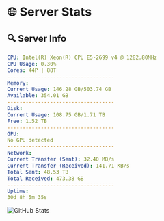 # 🌐 Server Stats
## 🔍 Server Info
```yaml
CPU: Intel(R) Xeon(R) CPU E5-2699 v4 @ 1282.80MHz
CPU Usage: 0.30%
Cores: 44P | 88T
-----------------------------------
Memory:
Current Usage: 146.28 GB/503.74 GB
Available: 354.01 GB
-----------------------------------
Disk:
Current Usage: 108.75 GB/1.71 TB
Free: 1.52 TB
-----------------------------------
GPU:
No GPU detected
-----------------------------------
Network:
Current Transfer (Sent): 32.40 MB/s
Current Transfer (Received): 141.71 KB/s
Total Sent: 48.53 TB
Total Received: 473.38 GB
-----------------------------------
Uptime:
30d 8h 5m 35s
```
![GitHub Stats](https://img.shields.io/badge/Updated-2025-04-07_05:28:24-blue)